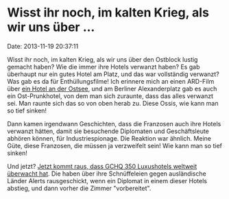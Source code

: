 Wisst ihr noch, im kalten Krieg, als wir uns über \...
======================================================

Date: 2013-11-19 20:37:11

Wisst ihr noch, im kalten Krieg, als wir uns über den Ostblock lustig
gemacht haben? Wie die immer ihre Hotels verwanzt haben? Es gab
überhaupt nur ein gutes Hotel am Platz, und das war vollständig
verwanzt? Was gab es da für Enthüllungsfilme! Ich erinnere mich an einen
ARD-Film über [ein Hotel an der
Ostsee](http://de.wikipedia.org/wiki/Hotel_Neptun), und am Berliner
Alexanderplatz gab es auch ein Ost-Prunkhotel, von dem man sich
zuraunte, dass das alles verwanzt sei. Man raunte sich das so von oben
herab zu. Diese Ossis, wie kann man so tief sinken!

Dann kamen irgendwann Geschichten, dass die Franzosen auch ihre Hotels
verwanzt hätten, damit sie besuchende Diplomaten und Geschäftsleute
abhören können, für Industriespionage. Die Reaktion war ähnlich. Meine
Güte, diese Franzosen, die müssen ja verzweifelt sein! Wie kann man so
tief sinken!

Und jetzt? [Jetzt kommt raus, dass GCHQ 350 Luxushotels weltweit
überwacht
hat](http://www.theguardian.com/world/2013/nov/17/edward-snowden-diplomats-hotel-bookings-documents).
Die haben über ihre Schnüffeleien gegen ausländische Länder Alerts
rausgeschickt, wenn ein Diplomat in einem dieser Hotels abstieg, und
dann vorher die Zimmer \"vorbereitet\".
